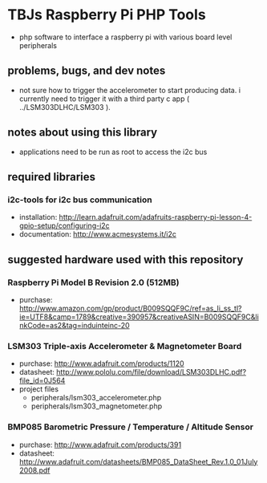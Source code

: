 TBJs Raspberry Pi PHP Tools
===========================
- php software to interface a raspberry pi with various board level peripherals


problems, bugs, and dev notes
-----------------------------
- not sure how to trigger the accelerometer to start producing data. i currently need to trigger it with a third party c app ( ../LSM303DLHC/LSM303 ).


notes about using this library
------------------------------
- applications need to be run as root to access the i2c bus


required libraries
------------------

### i2c-tools for i2c bus communication
- installation: http://learn.adafruit.com/adafruits-raspberry-pi-lesson-4-gpio-setup/configuring-i2c
- documentation: http://www.acmesystems.it/i2c


suggested hardware used with this repository
--------------------------------------------

### Raspberry Pi Model B Revision 2.0 (512MB)
- purchase: http://www.amazon.com/gp/product/B009SQQF9C/ref=as_li_ss_tl?ie=UTF8&camp=1789&creative=390957&creativeASIN=B009SQQF9C&linkCode=as2&tag=induinteinc-20
	
### LSM303 Triple-axis Accelerometer & Magnetometer Board
- purchase: http://www.adafruit.com/products/1120
- datasheet: http://www.pololu.com/file/download/LSM303DLHC.pdf?file_id=0J564
- project files
	- peripherals/lsm303_accelerometer.php
	- peripherals/lsm303_magnetometer.php

	
### BMP085 Barometric Pressure / Temperature / Altitude Sensor
- purchase: http://www.adafruit.com/products/391
- datasheet: http://www.adafruit.com/datasheets/BMP085_DataSheet_Rev.1.0_01July2008.pdf